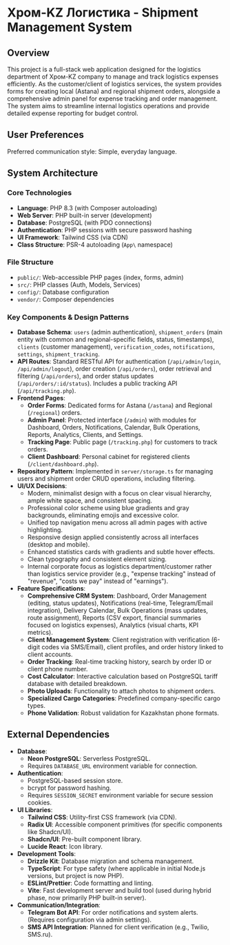 # Хром-KZ Логистика - Shipment Management System

## Overview
This project is a full-stack web application designed for the logistics department of Хром-KZ company to manage and track logistics expenses efficiently. As the customer/client of logistics services, the system provides forms for creating local (Astana) and regional shipment orders, alongside a comprehensive admin panel for expense tracking and order management. The system aims to streamline internal logistics operations and provide detailed expense reporting for budget control.

## User Preferences
Preferred communication style: Simple, everyday language.

## System Architecture

### Core Technologies
- **Language**: PHP 8.3 (with Composer autoloading)
- **Web Server**: PHP built-in server (development)
- **Database**: PostgreSQL (with PDO connections)
- **Authentication**: PHP sessions with secure password hashing
- **UI Framework**: Tailwind CSS (via CDN)
- **Class Structure**: PSR-4 autoloading (`App\` namespace)

### File Structure
- `public/`: Web-accessible PHP pages (index, forms, admin)
- `src/`: PHP classes (Auth, Models, Services)
- `config/`: Database configuration
- `vendor/`: Composer dependencies

### Key Components & Design Patterns
- **Database Schema**: `users` (admin authentication), `shipment_orders` (main entity with common and regional-specific fields, status, timestamps), `clients` (customer management), `verification_codes`, `notifications`, `settings`, `shipment_tracking`.
- **API Routes**: Standard RESTful API for authentication (`/api/admin/login`, `/api/admin/logout`), order creation (`/api/orders`), order retrieval and filtering (`/api/orders`), and order status updates (`/api/orders/:id/status`). Includes a public tracking API (`/api/tracking.php`).
- **Frontend Pages**:
    - **Order Forms**: Dedicated forms for Astana (`/astana`) and Regional (`/regional`) orders.
    - **Admin Panel**: Protected interface (`/admin`) with modules for Dashboard, Orders, Notifications, Calendar, Bulk Operations, Reports, Analytics, Clients, and Settings.
    - **Tracking Page**: Public page (`/tracking.php`) for customers to track orders.
    - **Client Dashboard**: Personal cabinet for registered clients (`/client/dashboard.php`).
- **Repository Pattern**: Implemented in `server/storage.ts` for managing users and shipment order CRUD operations, including filtering.
- **UI/UX Decisions**:
    - Modern, minimalist design with a focus on clear visual hierarchy, ample white space, and consistent spacing.
    - Professional color scheme using blue gradients and gray backgrounds, eliminating emojis and excessive color.
    - Unified top navigation menu across all admin pages with active highlighting.
    - Responsive design applied consistently across all interfaces (desktop and mobile).
    - Enhanced statistics cards with gradients and subtle hover effects.
    - Clean typography and consistent element sizing.
    - Internal corporate focus as logistics department/customer rather than logistics service provider (e.g., "expense tracking" instead of "revenue", "costs we pay" instead of "earnings").
- **Feature Specifications**:
    - **Comprehensive CRM System**: Dashboard, Order Management (editing, status updates), Notifications (real-time, Telegram/Email integration), Delivery Calendar, Bulk Operations (mass updates, route assignment), Reports (CSV export, financial summaries focused on logistics expenses), Analytics (visual charts, KPI metrics).
    - **Client Management System**: Client registration with verification (6-digit codes via SMS/Email), client profiles, and order history linked to client accounts.
    - **Order Tracking**: Real-time tracking history, search by order ID or client phone number.
    - **Cost Calculator**: Interactive calculation based on PostgreSQL tariff database with detailed breakdown.
    - **Photo Uploads**: Functionality to attach photos to shipment orders.
    - **Specialized Cargo Categories**: Predefined company-specific cargo types.
    - **Phone Validation**: Robust validation for Kazakhstan phone formats.

## External Dependencies

- **Database**:
    - **Neon PostgreSQL**: Serverless PostgreSQL.
    - Requires `DATABASE_URL` environment variable for connection.
- **Authentication**:
    - PostgreSQL-based session store.
    - bcrypt for password hashing.
    - Requires `SESSION_SECRET` environment variable for secure session cookies.
- **UI Libraries**:
    - **Tailwind CSS**: Utility-first CSS framework (via CDN).
    - **Radix UI**: Accessible component primitives (for specific components like Shadcn/UI).
    - **Shadcn/UI**: Pre-built component library.
    - **Lucide React**: Icon library.
- **Development Tools**:
    - **Drizzle Kit**: Database migration and schema management.
    - **TypeScript**: For type safety (where applicable in initial Node.js versions, but project is now PHP).
    - **ESLint/Prettier**: Code formatting and linting.
    - **Vite**: Fast development server and build tool (used during hybrid phase, now primarily PHP built-in server).
- **Communication/Integration**:
    - **Telegram Bot API**: For order notifications and system alerts. (Requires configuration via admin settings).
    - **SMS API Integration**: Planned for client verification (e.g., Twilio, SMS.ru).